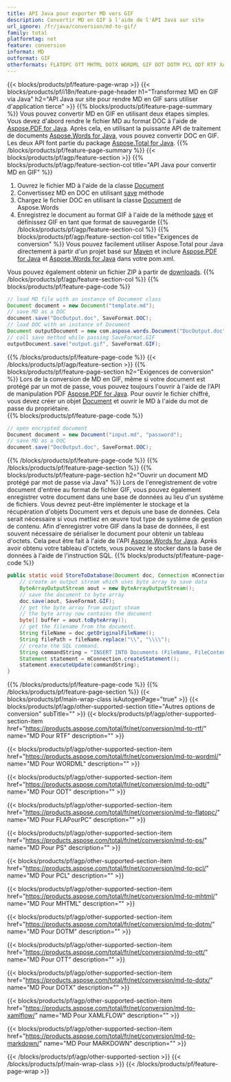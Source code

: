 ```yaml
---
title: API Java pour exporter MD vers GIF
description: Convertir MD en GIF à l'aide de l'API Java sur site
url_ignore: /fr/java/conversion/md-to-gif/
family: total
platformtag: net
feature: conversion
informat: MD
outformat: GIF
otherformats: FLATOPC OTT MHTML DOTX WORDML GIF DOT DOTM PCL ODT RTF XAMLFLOW
---
```

{{< blocks/products/pf/feature-page-wrap >}}
{{< blocks/products/pf/i18n/feature-page-header h1="Transformez MD en GIF via Java" h2="API Java sur site pour rendre MD en GIF sans utiliser d'application tierce" >}}
{{% blocks/products/pf/feature-page-summary %}}
Vous pouvez convertir MD en GIF en utilisant deux étapes simples. Vous devez d'abord rendre le fichier MD au format DOC à l'aide de [Aspose.PDF for Java](https://products.aspose.com/pdf/java/). Après cela, en utilisant la puissante API de traitement de documents [Aspose.Words for Java](https://products.aspose.com/words/java/), vous pouvez convertir DOC en GIF. Les deux API font partie du package [Aspose.Total for Java](https://products.aspose.com/total/java/).
{{% /blocks/products/pf/feature-page-summary  %}}
{{< blocks/products/pf/agp/feature-section >}}
{{% blocks/products/pf/agp/feature-section-col title="API Java pour convertir MD en GIF" %}}
1. Ouvrez le fichier MD à l'aide de la classe [Document](https://apireference.aspose.com/pdf/java/com.aspose.pdf/Document)
2. Convertissez MD en DOC en utilisant [save](https://apireference.aspose.com/pdf/java/com.aspose.pdf/Document#save-java.lang.String-com.aspose.pdf.SaveOptions- ) méthode
3. Chargez le fichier DOC en utilisant la classe [Document](https://apireference.aspose.com/words/java/com.aspose.words/Document) de Aspose.Words
4. Enregistrez le document au format GIF à l'aide de la méthode [save](https://apireference.aspose.com/words/java/com.aspose.words/Document#save(java.lang.String,int)) et définissez GIF en tant que format de sauvegarde
{{% /blocks/products/pf/agp/feature-section-col %}}
{{% blocks/products/pf/agp/feature-section-col title="Exigences de conversion" %}}
Vous pouvez facilement utiliser Aspose.Total pour Java directement à partir d'un projet basé sur [Maven](https://repository.aspose.com/webapp/#/artifacts/browse/tree/General/repo/com/aspose/aspose-total) et inclure [Aspose.PDF for Java](https://docs.aspose.com/pdf/java/installation/) et [Aspose.Words for Java](https://docs.aspose.com/words/java/installation/) dans votre pom.xml.

Vous pouvez également obtenir un fichier ZIP à partir de [downloads](https://downloads.aspose.com/total/java).
{{% /blocks/products/pf/agp/feature-section-col %}}
{{% blocks/products/pf/feature-page-code %}}

```java
// load MD file with an instance of Document class
Document document = new Document("template.md");
// save MD as a DOC 
document.save("DocOutput.doc", SaveFormat.DOC); 
// load DOC with an instance of Document
Document outputDocument = new com.aspose.words.Document("DocOutput.doc");
// call save method while passing SaveFormat.GIF
outputDocument.save("output.gif", SaveFormat.GIF);   
```

{{% /blocks/products/pf/feature-page-code %}}
{{< /blocks/products/pf/agp/feature-section >}}
{{% blocks/products/pf/feature-page-section  h2="Exigences de conversion" %}}
Lors de la conversion de MD en GIF, même si votre document est protégé par un mot de passe, vous pouvez toujours l'ouvrir à l'aide de l'API de manipulation PDF [Aspose.PDF for Java](https://docs.aspose.com/pdf/java/installation/). Pour ouvrir le fichier chiffré, vous devez créer un objet [Document](https://apireference.aspose.com/pdf/java/com.aspose.pdf/Document) et ouvrir le MD à l'aide du mot de passe du propriétaire.  
{{% blocks/products/pf/feature-page-code %}}

```cs
// open encrypted document
Document document = new Document("input.md", "password");
// save MD as a DOC 
document.save("DocOutput.doc", SaveFormat.DOC);
```

{{% /blocks/products/pf/feature-page-code  %}}
{{% /blocks/products/pf/feature-page-section %}}
{{% blocks/products/pf/feature-page-section  h2="Ouvrir un document MD protégé par mot de passe via Java" %}}
Lors de l'enregistrement de votre document d'entrée au format de fichier GIF, vous pouvez également enregistrer votre document dans une base de données au lieu d'un système de fichiers. Vous devrez peut-être implémenter le stockage et la récupération d'objets Document vers et depuis une base de données. Cela serait nécessaire si vous mettiez en œuvre tout type de système de gestion de contenu. Afin d'enregistrer votre GIF dans la base de données, il est souvent nécessaire de sérialiser le document pour obtenir un tableau d'octets. Cela peut être fait à l'aide de l'API [Aspose.Words for Java](https://products.aspose.com/words/Java/). Après avoir obtenu votre tableau d'octets, vous pouvez le stocker dans la base de données à l'aide de l'instruction SQL. 
{{% blocks/products/pf/feature-page-code %}}

```java
public static void StoreToDatabase(Document doc, Connection mConnection) throws Exception {
    // create an output stream which uses byte array to save data
    ByteArrayOutputStream aout = new ByteArrayOutputStream();
    // save the document to byte array
    doc.save(aout, SaveFormat.GIF);
    // get the byte array from output steam
    // the byte array now contains the document
    byte[] buffer = aout.toByteArray();
    // get the filename from the document.
    String fileName = doc.getOriginalFileName();
    String filePath = fileName.replace("\\", "\\\\");
    // create the SQL command.
    String commandString = "INSERT INTO Documents (FileName, FileContent) VALUES('" + filePath + "', '" + buffer + "')";
    Statement statement = mConnection.createStatement();
    statement.executeUpdate(commandString);
}  
```

{{% /blocks/products/pf/feature-page-code  %}}
{{% /blocks/products/pf/feature-page-section %}}
{{< blocks/products/pf/main-wrap-class isAutogenPage="true" >}}
{{< blocks/products/pf/agp/other-supported-section title="Autres options de conversion" subTitle="" >}}
{{< blocks/products/pf/agp/other-supported-section-item href="https://products.aspose.com/total/fr/net/conversion/md-to-rtf/" name="MD Pour RTF" description="" >}}

{{< blocks/products/pf/agp/other-supported-section-item href="https://products.aspose.com/total/fr/net/conversion/md-to-wordml/" name="MD Pour WORDML" description="" >}}

{{< blocks/products/pf/agp/other-supported-section-item href="https://products.aspose.com/total/fr/net/conversion/md-to-odt/" name="MD Pour ODT" description="" >}}

{{< blocks/products/pf/agp/other-supported-section-item href="https://products.aspose.com/total/fr/net/conversion/md-to-flatopc/" name="MD Pour FLAPourPC" description="" >}}

{{< blocks/products/pf/agp/other-supported-section-item href="https://products.aspose.com/total/fr/net/conversion/md-to-ps/" name="MD Pour PS" description="" >}}

{{< blocks/products/pf/agp/other-supported-section-item href="https://products.aspose.com/total/fr/net/conversion/md-to-pcl/" name="MD Pour PCL" description="" >}}

{{< blocks/products/pf/agp/other-supported-section-item href="https://products.aspose.com/total/fr/net/conversion/md-to-mhtml/" name="MD Pour MHTML" description="" >}}

{{< blocks/products/pf/agp/other-supported-section-item href="https://products.aspose.com/total/fr/net/conversion/md-to-dotm/" name="MD Pour DOTM" description="" >}}

{{< blocks/products/pf/agp/other-supported-section-item href="https://products.aspose.com/total/fr/net/conversion/md-to-ott/" name="MD Pour OTT" description="" >}}

{{< blocks/products/pf/agp/other-supported-section-item href="https://products.aspose.com/total/fr/net/conversion/md-to-dotx/" name="MD Pour DOTX" description="" >}}

{{< blocks/products/pf/agp/other-supported-section-item href="https://products.aspose.com/total/fr/net/conversion/md-to-xamlflow/" name="MD Pour XAMLFLOW" description="" >}}

{{< blocks/products/pf/agp/other-supported-section-item href="https://products.aspose.com/total/fr/net/conversion/md-to-markdown/" name="MD Pour MARKDOWN" description="" >}}


{{< /blocks/products/pf/agp/other-supported-section >}}
{{< /blocks/products/pf/main-wrap-class >}}
{{< /blocks/products/pf/feature-page-wrap >}}
